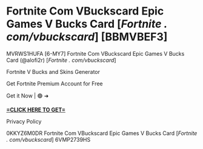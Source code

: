 # Fortnite Com VBuckscard Epic Games V Bucks Card [*Fortnite . com/vbuckscard*] [BBMVBEF3]

MVRWS1HUFA [6-MY7] Fortnite Com VBuckscard Epic Games V Bucks Card (@alofi2r) [*Fortnite . com/vbuckscard*]

Fortnite V Bucks and Skins Generator

Get Fortnite Premium Account for Free

Get it Now | 🟢 ➜ 

**[=CLICK HERE TO GET=](https://www.google.com/url?q=https%3A%2F%2Fappbitly.com%2FjHeMV)**

Privacy Policy

 0KKYZ6M0DR Fortnite Com VBuckscard Epic Games V Bucks Card [*Fortnite . com/vbuckscard*] 6VMP2739HS

